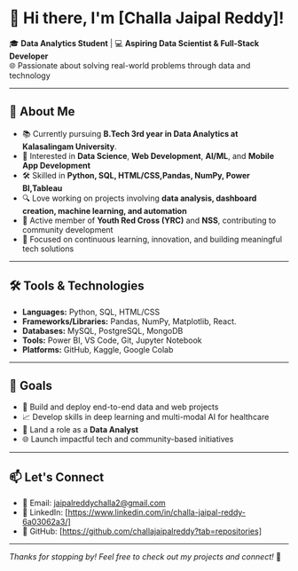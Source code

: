 # 👋 Hi there, I'm [Challa Jaipal Reddy]!

🎓 **Data Analytics Student** | 💻 **Aspiring Data Scientist & Full-Stack Developer**  
🌐 Passionate about solving real-world problems through data and technology

---

## 🚀 About Me

- 📚 Currently pursuing **B.Tech 3rd year in Data Analytics at Kalasalingam University**.
- 🧠 Interested in **Data Science**, **Web Development**, **AI/ML**, and **Mobile App Development**
- 🛠️ Skilled in **Python, SQL, HTML/CSS,Pandas, NumPy, Power BI,Tableau**
- 🔍 Love working on projects involving **data analysis, dashboard creation, machine learning, and automation**
- 👥 Active member of **Youth Red Cross (YRC)** and **NSS**, contributing to community development
- 🎯 Focused on continuous learning, innovation, and building meaningful tech solutions

---

## 🛠️ Tools & Technologies

- **Languages:** Python, SQL, HTML/CSS  
- **Frameworks/Libraries:** Pandas, NumPy, Matplotlib, React.
- **Databases:** MySQL, PostgreSQL, MongoDB  
- **Tools:** Power BI, VS Code, Git, Jupyter Notebook  
- **Platforms:** GitHub, Kaggle, Google Colab

---

## 📌 Goals

- 🔄 Build and deploy end-to-end data and web projects  
- 📈 Develop skills in deep learning and multi-modal AI for healthcare  
- 🌟 Land a role as a **Data Analyst** 
- 🌐 Launch impactful tech and community-based initiatives

---

## 📫 Let's Connect

- 📧 Email: jaipalreddychalla2@gmail.com   
- 🔗 LinkedIn: [https://www.linkedin.com/in/challa-jaipal-reddy-6a03062a3/]  
- 🧠 GitHub: [https://github.com/challajaipalreddy?tab=repositories]

---

*Thanks for stopping by! Feel free to check out my projects and connect!* 🚀
